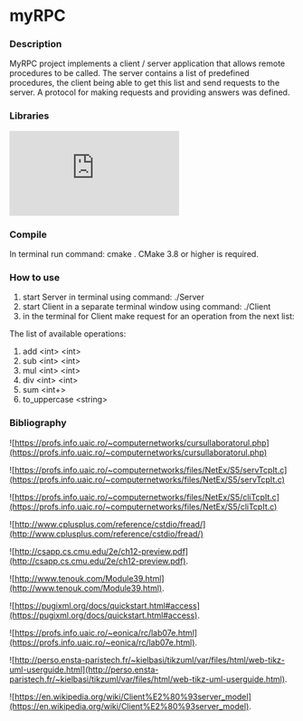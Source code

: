 # myRPC

### Description
MyRPC project implements a client / server application that allows remote procedures to be called. The server contains a list of predefined procedures, the client being able to get this list and send requests to the server. A protocol for making requests and providing answers was defined.

### Libraries
![pugixml](https://pugixml.org/docs/quickstart.html#install)

### Compile

In terminal run command: cmake .
CMake 3.8 or higher is required. 

### How to use
1. start Server in terminal using command: ./Server
2. start Client in a separate terminal window using command: ./Client
3. in the terminal for Client make request for an operation from the next list:

The list of available operations: 
1. add \<int\> \<int\> 
2. sub \<int\> \<int\> 
3. mul \<int\> \<int\> 
4. div \<int\> \<int\> 
5. sum <int+> 
6. to_uppercase \<string\> 

### Bibliography

![https://profs.info.uaic.ro/~computernetworks/cursullaboratorul.php](https://profs.info.uaic.ro/~computernetworks/cursullaboratorul.php)

![https://profs.info.uaic.ro/~computernetworks/files/NetEx/S5/servTcpIt.c](https://profs.info.uaic.ro/~computernetworks/files/NetEx/S5/servTcpIt.c)

![https://profs.info.uaic.ro/~computernetworks/files/NetEx/S5/cliTcpIt.c](https://profs.info.uaic.ro/~computernetworks/files/NetEx/S5/cliTcpIt.c)

![http://www.cplusplus.com/reference/cstdio/fread/](http://www.cplusplus.com/reference/cstdio/fread/)

![http://csapp.cs.cmu.edu/2e/ch12-preview.pdf](http://csapp.cs.cmu.edu/2e/ch12-preview.pdf).

![http://www.tenouk.com/Module39.html](http://www.tenouk.com/Module39.html).

![https://pugixml.org/docs/quickstart.html#access](https://pugixml.org/docs/quickstart.html#access).

![https://profs.info.uaic.ro/~eonica/rc/lab07e.html](https://profs.info.uaic.ro/~eonica/rc/lab07e.html).

![http://perso.ensta-paristech.fr/~kielbasi/tikzuml/var/files/html/web-tikz-uml-userguide.html](http://perso.ensta-paristech.fr/~kielbasi/tikzuml/var/files/html/web-tikz-uml-userguide.html).

![https://en.wikipedia.org/wiki/Client%E2%80%93server_model](https://en.wikipedia.org/wiki/Client%E2%80%93server_model).
